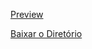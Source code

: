 [Preview](https://pedroaloonso.github.io/Digital-College-FullStack/Aula21/index.html)

[Baixar o Diretório](https://download-directory.github.io?url=https://github.com/PedroAloonso/Digital-College-FullStack/tree/main/Aula21)
